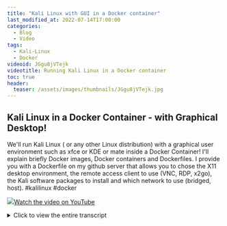 ```yaml
---
title: "Kali Linux with GUI in a Docker container"
last_modified_at: 2022-07-14T17:00:00
categories:
  - Blog
  - Video
tags:
  - Kali-Linux
  - Docker
videoid: JGgu8jVTejk
videotitle: Running Kali Linux in a Docker container
toc: true
header:
  teaser: /assets/images/thumbnails/JGgu8jVTejk.jpg
---
```


## Kali Linux in a Docker Container - with Graphical Desktop!

We'll run Kali Linux ( or any other Linux distribution) with a graphical user environment such as xfce or KDE or mate inside a Docker Container! I'll explain briefly Docker images, Docker containers and Dockerfiles. I provide you with a Dockerfile on my github server that allows you to chose the X11 desktop environment, the remote access client to use (VNC, RDP, x2go), the Kali software packages to install and which network to use (bridged, host). #kalilinux #docker

<a href="https://www.youtube.com/watch?v={{page.videoid}}"><img src="/assets/images/thumbnails/{{page.videoid}}.jpg">Watch the video on YouTube</a>

<details>
	<summary>Click to view the entire transcript</summary>
Welcome to the fourth Kali episode. Today I want to show you how you can run Kali Linux or basically any other Linux distro with a graphical interface in a Docker container. Spoiler: there is a script and a Dockerfile on my Github for you that will automate this. Use the chapters if you want to skip or fast forward. First question – like usual – why would you want to do that ? Here’s a blue print. Let’s say we have this server here and we want to get the maximum out of it. Whether it is a VPS that you rent in the cloud or an old laptop or a juicy machine sitting in a data center -  It doesn’t matter. The point is – if you want to run multiple things on one machine – then sooner or later you’ll come across virtualization technologies like VMs or containers. If you’re using Docker then you might for example have let’s say a web server running in a container. You’d have not only one but maybe 10 or 1000 of those. Proven technology, works incredibly well. All you’d have to do with docker is to add another container and run Kali inside of it. We’ll see how to do that. It’s really not difficult. 

Before I get a lot of comments saying “Marc, Docker has not been designed to run a full Linux distribution” - Yes - Docker has not been made for that. But it has been designed so well that you can use it this way. Still – Docker is not a virtual machine platform. It had been designed for process virtualization and scalability. If you want to run a full Distro in a container on a separate machine and access it remotely then I strongly recommend using Proxmox for that. It’s free, it can do VMs and containers, it can run on any not too old 64 bit hardware and it is really easy to set up and use. We’ll do that in the next episode actually. You might want to subscribe in order to not miss out on that one ;-) But let me briefly talk about Docker here. Again – use the chapters. 

And once more – this video is not about “hacking xyz with Kali Linux” – don’t fall for the click bait here guys. Offensive Security or short OffSec (who are the creators of Kali Linux) have courses and certifications. The link to their YouTube channel is up here. They do have a discord server as well.  They are not paying me money or anything for me to say that by the way. No affiliation whatsoever. Just to clarify.

(about Docker)

In Docker we have two components that are difficult to grasp when you start doing Docker. One is the docker image and the other one is the Docker container. What are they ? Think about it this way: When you go to a computer shop or to a website and buy or download a software, then you would presumably  get either a CD, DVD or a File like setup.exe etc. That is the real full software, but you can’t really do anything with it – you need to install it first in order to use it. In other words: the Setup file or DVD is stateless – it’s not reading or writing any data and doesn’t change between today and tomorrow. Once you install the software, then that installation becomes stateful. That means, you can use it, it’s reading and writing data. In Docker terms, the installation CD would be the image and the container would be the installed software which is up and running. 

A docker container typically is built by a Docker file. That’s basically just a written recipe how to build the container. Usually you start from a generic image such as debian:latest or kali-rolling in our example. That’s the FROM soandso statement. And then you say – on top of that image, run the following commands – install software, create a user and so on. At the end you typically tell it which command to run once it’s done building it.

Now – the Docker “philosophy” is such that if the container does anything weird or is not working as expected, then you would just scrap it and launch a new one. So in that perspective it’s really very different from let’s say a virtual machine which you would maybe reboot but rather keep in its current state. As with Docker, you have the docker file, you basically have a recipe to build another one that is identical to the one that you scrapped. With one difference: All the data that you have added to it is gone. We’ll see how we can address that in a minute.

(Getting Docker)

Cool – so we need a Linux host – that can be a virtual machine, a physical machine, could be a Raspberry Pi, it can be a virtual private server VPS that we rent somewhere in the cloud or it can even be a container running under Proxmox for example. Anyway – we need a Linux machine running docker. I personally prefer Debian Linux for this for the following reason: under Debian you can install the docker.io package. That is maintained by Debian and installs all the dependencies in separate packages. On other distributions you would have to install the docker-ce package. CE stands for community edition. While docker-ce is the docker certified version, I find it a bit more difficult to install and maintain because you would need the docker repositories. But hey – it’s up to you to decide. Leave me a comment if you have any preferences. So all I do on Debian really is sudo apt install docker.io. As a GUI for Docker I still love portainer which in turn runs inside docker. In order to get it up and running I just need to run that one-liner here which you find in the description of course. I won’t go too deep on portainer guys, there’s many videos on that – it will just help us lookup or change things later if we wanted to.

(Installing Kali in Docker)

Awesome – now we have Docker. How do we get Kali to run inside of it? And how do we tell Docker which tools to install into it ? I have actually created a simple Dockerfile for you guys which you can find on my github repository. The link is – like always – in the description of the video. Furthermore I have written a little installation script that allows you to chose the desktop environment that you want to use, be it mate or xfce or whatever. You may also chose the remote access software which you want to use, be it xrdp or vnc or x2go. Plus you can chose which packages you want to install – like core, default, everything, headless and so on. Instructions on how to use it are on the github.

(Accessing Kali)

Once the installation is finished, you can connect to that container’s IP address using your favorite remote access software – Windows Terminal Services Client, Remmina, TigerVNC, x2go – whatever you like. The user name for all operations is kaliuser and all passwords are set to onemarcfifty – all in minor case. Here we go – we have a nice graphical Kali session running inside Docker. Just a few remarks here – I have not tested KDE and Gnome. Gnome will presumably not work as it has dependencies on systemd. Also there seem to be a couple of drawing issues with xfce and x2go which I haven’t figured out yet probably due to the bells and whistles it has in the menu bar – like the System monitor and so on – the most reliable GUI with x2go at the moment seems to be with the mate desktop. XFCE is however running totally fine and very fast actually with VNC.

(Networking)

Let’s talk about the network quickly. I have not specified any privileges or rather capabilities for the docker container. That means that some things presumably don’t work, such as Wireshark. You would need to add the corresponding capabilities to the docker create statement in the build script. I might add that as a menu option in the future. But everything that’s just outgoing works – even nmap is not a problem.

By default, a docker container uses the bridge network. That’s actually a NATed network behind the host’s network. That means that if you want to access the container from the outside world, then you would have to map that port to the host’s network.  If you want to run stuff that needs direct network access inside the container such as arpspoof or wireshark, then you would however need direct network access. That’s what the host network does. There would be more choices. You could actually assign a macvlan network to the container and have it behave like a real physical host. But guys – I will not go into details on this as I have already made two videos about Docker networking which you can find up here or in the description again. For arpspoof and the like you should be fine with option 2. If you chose option1 – that means the bridge network - and run it on a remote host, then I am just mapping the default ports like they are defined in the script to the host. 
If you want to run this on a server in the cloud – so on a VPS – then you should however really use the option 1 which is the bridge network and have your cloud server secured with a Firewall and VPN or at least with an ssh tunnel. If you want me to make a video on that – please drop me a comment. 

(Volumes)

I told you that if you would scrap the container and build it from scratch again, then all the data inside the old container would be gone. And that’s “gone” like in “gone forever” unfortunately. We can however make storage persistent in Docker. That means we kind of map a portion of the Docker host storage to the container. That can be done using so called bind mounts or using Docker Volumes. A bind mount would just map an existing directory or file to a directory or file inside the container. The script actually creates a Docker Volume called kaliuser_data and maps the kaliuser’s home directory inside the container to it. When you recreate the container, then it would have all the config files there at startup. Here’s what that looks like in the portainer GUI. You can see that kaliuser volume there. On the docker host by default this would reside under /var/lib/docker/volumes by default. However, everything outside that home directory such as software packages that you installed and so on would be gone.


Awesome. That’s it for today guys. I hope you liked that episode. If so – thumbs up is appreciated ! If not, leave me a comment what you would have liked to see and in either case – many thanks for watching. Don’t forget to subscribe so that you don’t miss out on the next episodes. Stay safe, stay healthy, bye for now !
</details>
